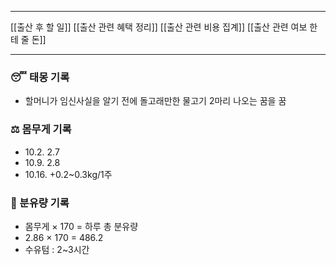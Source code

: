 ***
[[출산 후 할 일]]
[[출산 관련 혜택 정리]]
[[출산 관련 비용 집계]]
[[출산 관련 여보 한테 줄 돈]]
***

### 😴 태몽 기록
- 할머니가 임신사실을 알기 전에 돌고래만한 물고기 2마리 나오는 꿈을 꿈

### ⚖️ 몸무게 기록
- 10.2. 2.7
- 10.9. 2.8
- 10.16. +0.2~0.3kg/1주

### 🍼 분유량 기록

- 몸무게 × 170 = 하루 총 분유량
- 2.86 × 170 = 486.2
- 수유텀 : 2~3시간